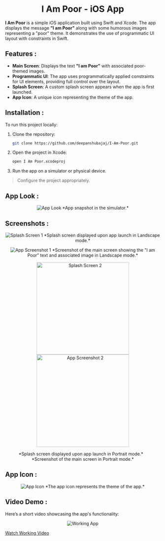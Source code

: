 <h1 align="center">I Am Poor - iOS App</h1>

**I Am Poor** is a simple iOS application built using Swift and Xcode. The app displays the message **"I am Poor"** along with some humorous images representing a "poor" theme. It demonstrates the use of programmatic UI layout with constraints in Swift.

## Features :

- **Main Screen**: Displays the text **"I am Poor"** with associated poor-themed images.
- **Programmatic UI**: The app uses programmatically applied constraints for UI elements, providing full control over the layout.
- **Splash Screen**: A custom splash screen appears when the app is first launched.
- **App Icon**: A unique icon representing the theme of the app.

## Installation :

To run this project locally:

1. Clone the repository:
    ```bash
    git clone https://github.com/deepanshubajaj/I-Am-Poor.git
    ```
2. Open the project in Xcode:
    ```bash
    open I Am Poor.xcodeproj
    ```
3. Run the app on a simulator or physical device.

> Configure the project appropriately.

## App Look :

<p align="center">
  <img src="ProjectOutputs/Snapshots/appLook.jpg" alt="App Look" />
  *App snapshot in the simulator.*
</p>

## Screenshots :

<p align="center">
  <img src="ProjectOutputs/Snapshots/landscapeViewSS.jpg" alt="Splash Screen 1" />
  *Splash screen displayed upon app launch in Landscape mode.*
</p>

<p align="center">
  <img src="ProjectOutputs/Snapshots/landscapeViewApp.jpg" alt="App Screenshot 1" />
  *Screenshot of the main screen showing the "I am Poor" text and associated image in Landscape mode.*
</p>

<p align="center">
  <img src="ProjectOutputs/Snapshots/portraitViewSS.jpg" alt="Splash Screen 2" width="300" />
  <img src="ProjectOutputs/Snapshots/portraitViewApp.jpg" alt="App Screenshot 2" width="300" />
</p>

<p align="center">
  *Splash screen displayed upon app launch in Portrait mode.* &nbsp;&nbsp; *Screenshot of the main screen in Portrait mode.*
</p>

## App Icon :

<p align="center">
  <img src="ProjectOutputs/Snapshots/appIcon.png" alt="App Icon" />
  *The app icon represents the theme of the app.*
</p>

## Video Demo :

Here’s a short video showcasing the app's functionality:

<p align="center">
  <img src="ProjectOutputs/WorkingVideo/workingVideo.gif" alt="Working App" />
</p>

[Watch Working Video](ProjectOutputs/WorkingVideo/workingVideo.mov)


